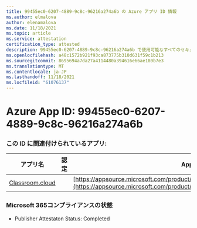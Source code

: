 ```yaml
---
title: 99455ec0-6207-4889-9c8c-96216a274a6b の Azure アプリ ID 情報
ms.author: elmalova
author: elenamalova
ms.date: 11/18/2021
ms.topic: article
ms.service: attestation
certification_type: attested
description: 99455ec0-6207-4889-9c8c-96216a274a6b で使用可能なすべてのセキュリティおよびコンプライアンス情報。
ms.openlocfilehash: a48c1572b921f93ca873775b310d631f59c1b213
ms.sourcegitcommit: 8695694a7da27a4114480a394616e66ae180b7e3
ms.translationtype: MT
ms.contentlocale: ja-JP
ms.lasthandoff: 11/18/2021
ms.locfileid: "61076137"
---
```

# <a name="azure-app-id-99455ec0-6207-4889-9c8c-96216a274a6b"></a>Azure App ID: 99455ec0-6207-4889-9c8c-96216a274a6b


### <a name="apps-associated-with-this-id"></a>この ID に関連付けられているアプリ:
| **アプリ名** | **認定** | **AppSource での表示** |
|--------------|---------------|-----------------------|
| [Classroom.cloud](https://docs.microsoft.com/microsoft-365-app-certification/forward/netsupportltd1595255396224.classroom_cloud) |  | [https://appsource.microsoft.com/product/office/netsupportltd1595255396224.classroom_cloud](https://appsource.microsoft.com/product/office/netsupportltd1595255396224.classroom_cloud) |

### <a name="microsoft-365-app-compliance-status"></a>Microsoft 365コンプライアンスの状態
- Publisher Attestaton Status: Completed
